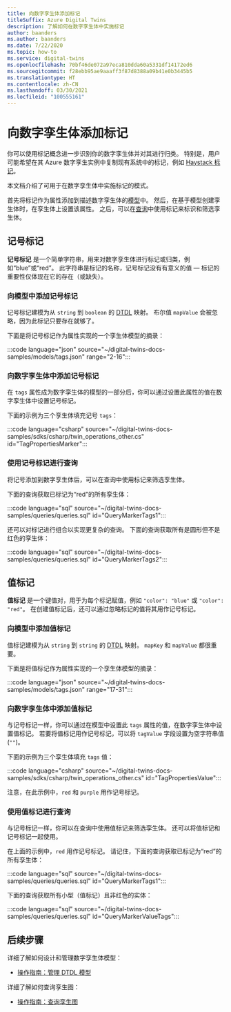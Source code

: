 ```yaml
---
title: 向数字孪生体添加标记
titleSuffix: Azure Digital Twins
description: 了解如何在数字孪生体中实施标记
author: baanders
ms.author: baanders
ms.date: 7/22/2020
ms.topic: how-to
ms.service: digital-twins
ms.openlocfilehash: 70bf46de072a97eca810dda60a5331df14172ed6
ms.sourcegitcommit: f28ebb95ae9aaaff3f87d8388a09b41e0b3445b5
ms.translationtype: HT
ms.contentlocale: zh-CN
ms.lasthandoff: 03/30/2021
ms.locfileid: "100555161"
---
```

# <a name="add-tags-to-digital-twins"></a>向数字孪生体添加标记 

你可以使用标记概念进一步识别你的数字孪生体并对其进行归类。 特别是，用户可能希望在其 Azure 数字孪生实例中复制现有系统中的标记，例如 [Haystack 标记](https://project-haystack.org/doc/TagModel)。 

本文档介绍了可用于在数字孪生体中实施标记的模式。

首先将标记作为属性添加到描述数字孪生体的[模型](concepts-models.md)中。 然后，在基于模型创建孪生体时，在孪生体上设置该属性。 之后，可以在[查询](concepts-query-language.md)中使用标记来标识和筛选孪生体。

## <a name="marker-tags"></a>记号标记 

**记号标记** 是一个简单字符串，用来对数字孪生体进行标记或归类，例如“blue”或“red”。 此字符串是标记的名称，记号标记没有有意义的值 — 标记的重要性仅体现在它的存在（或缺失）。 

### <a name="add-marker-tags-to-model"></a>向模型中添加记号标记 

记号标记建模为从 `string` 到 `boolean` 的 [DTDL](https://github.com/Azure/opendigitaltwins-dtdl/blob/master/DTDL/v2/dtdlv2.md) 映射。 布尔值 `mapValue` 会被忽略，因为此标记只要存在就够了。 

下面是将记号标记作为属性实现的一个孪生体模型的摘录：

:::code language="json" source="~/digital-twins-docs-samples/models/tags.json" range="2-16":::

### <a name="add-marker-tags-to-digital-twins"></a>向数字孪生体中添加记号标记

在 `tags` 属性成为数字孪生体的模型的一部分后，你可以通过设置此属性的值在数字孪生体中设置记号标记。 

下面的示例为三个孪生体填充记号 `tags`：

:::code language="csharp" source="~/digital-twins-docs-samples/sdks/csharp/twin_operations_other.cs" id="TagPropertiesMarker":::

### <a name="query-with-marker-tags"></a>使用记号标记进行查询

将记号添加到数字孪生体后，可以在查询中使用标记来筛选孪生体。 

下面的查询获取已标记为“red”的所有孪生体： 

:::code language="sql" source="~/digital-twins-docs-samples/queries/queries.sql" id="QueryMarkerTags1":::

还可以对标记进行组合以实现更复杂的查询。 下面的查询获取所有是圆形但不是红色的孪生体： 

:::code language="sql" source="~/digital-twins-docs-samples/queries/queries.sql" id="QueryMarkerTags2":::

## <a name="value-tags"></a>值标记 

**值标记** 是一个键值对，用于为每个标记赋值，例如 `"color": "blue"` 或 `"color": "red"`。 在创建值标记后，还可以通过忽略标记的值将其用作记号标记。 

### <a name="add-value-tags-to-model"></a>向模型中添加值标记 

值标记建模为从 `string` 到 `string` 的 [DTDL](https://github.com/Azure/opendigitaltwins-dtdl/blob/master/DTDL/v2/dtdlv2.md) 映射。 `mapKey` 和 `mapValue` 都很重要。 

下面是将值标记作为属性实现的一个孪生体模型的摘录：

:::code language="json" source="~/digital-twins-docs-samples/models/tags.json" range="17-31":::

### <a name="add-value-tags-to-digital-twins"></a>向数字孪生体中添加值标记

与记号标记一样，你可以通过在模型中设置此 `tags` 属性的值，在数字孪生体中设置值标记。 若要将值标记用作记号标记，可以将 `tagValue` 字段设置为空字符串值 (`""`)。 

下面的示例为三个孪生体填充 `tags` 值：

:::code language="csharp" source="~/digital-twins-docs-samples/sdks/csharp/twin_operations_other.cs" id="TagPropertiesValue":::

注意，在此示例中，`red` 和 `purple` 用作记号标记。

### <a name="query-with-value-tags"></a>使用值标记进行查询

与记号标记一样，你可以在查询中使用值标记来筛选孪生体。 还可以将值标记和记号标记一起使用。

在上面的示例中，`red` 用作记号标记。 请记住，下面的查询获取已标记为“red”的所有孪生体： 

:::code language="sql" source="~/digital-twins-docs-samples/queries/queries.sql" id="QueryMarkerTags1":::

下面的查询获取所有小型（值标记）且非红色的实体： 

:::code language="sql" source="~/digital-twins-docs-samples/queries/queries.sql" id="QueryMarkerValueTags":::

## <a name="next-steps"></a>后续步骤

详细了解如何设计和管理数字孪生体模型：
* [操作指南：管理 DTDL 模型](how-to-manage-model.md)

详细了解如何查询孪生图：
* [操作指南：查询孪生图](how-to-query-graph.md)